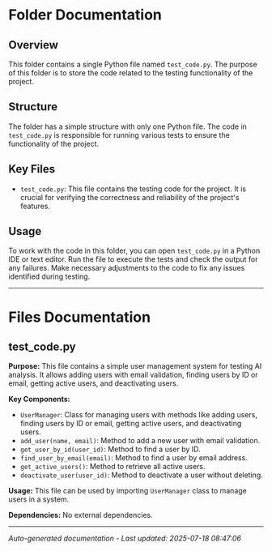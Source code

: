 # Folder Documentation

## Overview
This folder contains a single Python file named `test_code.py`. The purpose of this folder is to store the code related to the testing functionality of the project.

## Structure
The folder has a simple structure with only one Python file. The code in `test_code.py` is responsible for running various tests to ensure the functionality of the project.

## Key Files
- `test_code.py`: This file contains the testing code for the project. It is crucial for verifying the correctness and reliability of the project's features.

## Usage
To work with the code in this folder, you can open `test_code.py` in a Python IDE or text editor. Run the file to execute the tests and check the output for any failures. Make necessary adjustments to the code to fix any issues identified during testing.

---

# Files Documentation

## test_code.py

**Purpose:** This file contains a simple user management system for testing AI analysis. It allows adding users with email validation, finding users by ID or email, getting active users, and deactivating users.

**Key Components:**
- `UserManager`: Class for managing users with methods like adding users, finding users by ID or email, getting active users, and deactivating users.
- `add_user(name, email)`: Method to add a new user with email validation.
- `get_user_by_id(user_id)`: Method to find a user by ID.
- `find_user_by_email(email)`: Method to find a user by email address.
- `get_active_users()`: Method to retrieve all active users.
- `deactivate_user(user_id)`: Method to deactivate a user without deleting.

**Usage:** This file can be used by importing `UserManager` class to manage users in a system.

**Dependencies:** No external dependencies.

---
*Auto-generated documentation - Last updated: 2025-07-18 08:47:06*
